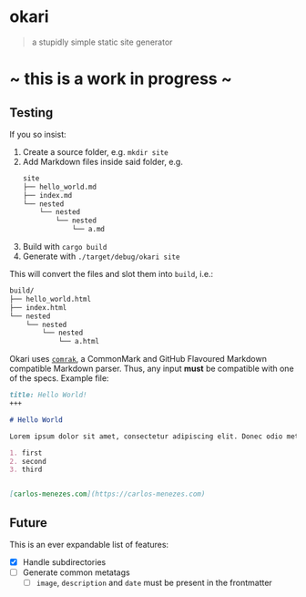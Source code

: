 # okari

> a stupidly simple static site generator

# **~ this is a work in progress ~**

## Testing

If you so insist:

1. Create a source folder, e.g. `mkdir site`
2. Add Markdown files inside said folder, e.g.
    ```sh
    site
    ├── hello_world.md
    ├── index.md
    └── nested
        └── nested
            └── nested
                └── a.md
    ```
3. Build with `cargo build`
4. Generate with `./target/debug/okari site`

This will convert the files and slot them into `build`, i.e.:

```sh
build/
├── hello_world.html
├── index.html
└── nested
    └── nested
        └── nested
            └── a.html
```

Okari uses [`comrak`](https://docs.rs/comrak/latest/comrak/), a CommonMark and GitHub Flavoured Markdown compatible Markdown parser. Thus, any input **must** be compatible with one of the specs. Example file:

```md
title: Hello World!
+++

# Hello World

Lorem ipsum dolor sit amet, consectetur adipiscing elit. Donec odio metus, facilisis sed ipsum nec, consectetur laoreet augue. Ut vitae consequat ligula.

1. first
2. second
3. third


[carlos-menezes.com](https://carlos-menezes.com)
```

## Future
This is an ever expandable list of features:
- [x] Handle subdirectories
- [ ] Generate common metatags
  - [ ] `image`, `description` and `date` must be present in the frontmatter